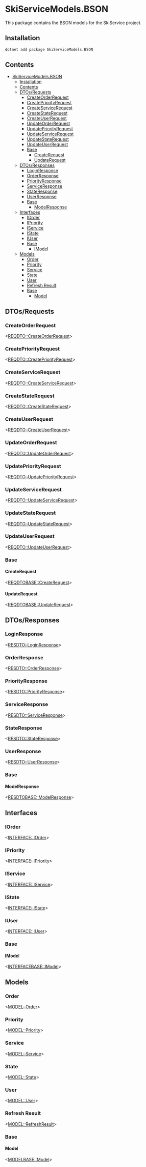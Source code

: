 ﻿# SkiServiceModels.BSON

This package contains the BSON models for the SkiService project.

## Installation

```bash
dotnet add package SkiServiceModels.BSON
```

## Contents

<!--TOC-->
- [SkiServiceModels.BSON](#skiservicemodelsbson)
  - [Installation](#installation)
  - [Contents](#contents)
  - [DTOs/Requests](#dtosrequests)
    - [CreateOrderRequest](#createorderrequest)
    - [CreatePriorityRequest](#createpriorityrequest)
    - [CreateServiceRequest](#createservicerequest)
    - [CreateStateRequest](#createstaterequest)
    - [CreateUserRequest](#createuserrequest)
    - [UpdateOrderRequest](#updateorderrequest)
    - [UpdatePriorityRequest](#updatepriorityrequest)
    - [UpdateServiceRequest](#updateservicerequest)
    - [UpdateStateRequest](#updatestaterequest)
    - [UpdateUserRequest](#updateuserrequest)
    - [Base](#base)
      - [CreateRequest](#createrequest)
      - [UpdateRequest](#updaterequest)
  - [DTOs/Responses](#dtosresponses)
    - [LoginResponse](#loginresponse)
    - [OrderResponse](#orderresponse)
    - [PriorityResponse](#priorityresponse)
    - [ServiceResponse](#serviceresponse)
    - [StateResponse](#stateresponse)
    - [UserResponse](#userresponse)
    - [Base](#base-1)
      - [ModelResponse](#modelresponse)
  - [Interfaces](#interfaces)
    - [IOrder](#iorder)
    - [IPriority](#ipriority)
    - [IService](#iservice)
    - [IState](#istate)
    - [IUser](#iuser)
    - [Base](#base-2)
      - [IModel](#imodel)
  - [Models](#models)
    - [Order](#order)
    - [Priority](#priority)
    - [Service](#service)
    - [State](#state)
    - [User](#user)
    - [Refresh Result](#refresh-result)
    - [Base](#base-3)
      - [Model](#model)
<!--/TOC-->


## DTOs/Requests

### CreateOrderRequest
<<REQDTO::CreateOrderRequest>>

### CreatePriorityRequest
<<REQDTO::CreatePriorityRequest>>

### CreateServiceRequest
<<REQDTO::CreateServiceRequest>>

### CreateStateRequest
<<REQDTO::CreateStateRequest>>

### CreateUserRequest
<<REQDTO::CreateUserRequest>>

### UpdateOrderRequest
<<REQDTO::UpdateOrderRequest>>

### UpdatePriorityRequest
<<REQDTO::UpdatePriorityRequest>>

### UpdateServiceRequest
<<REQDTO::UpdateServiceRequest>>

### UpdateStateRequest
<<REQDTO::UpdateStateRequest>>

### UpdateUserRequest
<<REQDTO::UpdateUserRequest>>

### Base

#### CreateRequest
<<REQDTOBASE::CreateRequest>>

#### UpdateRequest
<<REQDTOBASE::UpdateRequest>>

## DTOs/Responses

### LoginResponse
<<RESDTO::LoginResponse>>

### OrderResponse
<<RESDTO::OrderResponse>>

### PriorityResponse
<<RESDTO::PriorityResponse>>

### ServiceResponse
<<RESDTO::ServiceResponse>>

### StateResponse
<<RESDTO::StateResponse>>

### UserResponse
<<RESDTO::UserResponse>>

### Base

#### ModelResponse
<<RESDTOBASE::ModelResponse>>

## Interfaces

### IOrder
<<INTERFACE::IOrder>>

### IPriority
<<INTERFACE::IPriority>>

### IService
<<INTERFACE::IService>>

### IState
<<INTERFACE::IState>>

### IUser
<<INTERFACE::IUser>>

### Base

#### IModel
<<INTERFACEBASE::IModel>>

## Models

### Order
<<MODEL::Order>>

### Priority
<<MODEL::Priority>>

### Service
<<MODEL::Service>>

### State
<<MODEL::State>>

### User
<<MODEL::User>>

### Refresh Result
<<MODEL::RefreshResult>>

### Base

#### Model
<<MODELBASE::Model>>